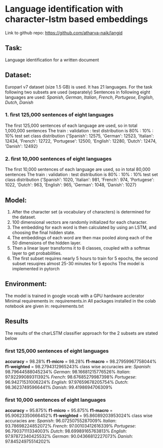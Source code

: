 # Language identification with character-lstm based embeddings

Link to github repo: https://github.com/atharva-naik/langid

## Task:

Language identification for a written document

## Dataset:

Europarl v7 dataset (size 1.5 GB) is used. It has 21 languages.
For the task following two subsets are used (separately)
Sentences in following eight languages are used: _Spanish_, _German_, _Italian_, _French_, _Portugese_, _English_, _Dutch_, _Danish_

### 1. **first 125,000 sentences of eight languages**

The first 125,000 sentences of each language are used, so in total 1,000,000 sentences
The train : validation : test distribution is 80% : 10% : 10%
test set class distribution {'Spanish': 12575, 'German': 12523, 'Italian': 12434, 'French': 12722, 'Portugese': 12500, 'English': 12280, 'Dutch': 12474, 'Danish': 12492}

### 2. **first 10,000 sentences of eight languages**

The first 10,000 sentences of each language are used, so in total 80,000 sentences
The train : validation : test distribution is 80% : 10% : 10%
test set class distribution {'Spanish': 1020, 'Italian': 981, 'French': 974, 'Portugese': 1022, 'Dutch': 963, 'English': 965, 'German': 1048, 'Danish': 1027}

## Model:

1. After the character set (a vocabulary of characters) is determined for the dataset.
2. 100 dimensional vectors are randomly initialized for each character.
3. The embedding for each word is then calculated by using an LSTM, and choosing the final hidden state.
4. The embeddings of each word are then max pooled along each of the 50 dimensions of the hidden layer.
5. Then a linear layer transforms it to 8 classes, coupled with a softmax layer to get probabilities.
6. The first subset requires nearly 5 hours to train for 5 epochs, the second subset resuqires almost 25-30 minutes for 5 epochs
   The model is implemented in pytorch

## Environment:

The model is trained in google vocab with a GPU hardware acclerator
Minimal requirements in: requirements.in
All packages installed in the colab notebook are given in: requirements.txt

## Results

The results of the charLSTM classifier approach for the 2 subsets are stated below

### first 125,000 sentences of eight languages

**accuracy** = 98.28%
**f1-micro** = 98.28%
**f1-macro** = 98.27959967758044%
**f1-weighted** = 98.2794312965243%
class wise accuracies are:
_Spanish_: 98.79644588045234%
_German_: 98.16681215776526%
_Italian_: 97.92299089311392%
_French_: 98.67685279987398%
_Portugese_: 96.94271531006224%
_English_: 97.97659678205754%
_Dutch_: 98.36237495966441%
_Danish_: 99.4198694706309%

### first 10,000 sentences of eight languages

**accuracy** = 95.875%
**f1-micro** = 95.875%
**f1-macro** = 95.90623350666452%
**f1-weighted** = 95.86089203953024%
class wise accuracies are:
_Spanish_: 96.07250755287009%
_Italian_: 93.78698224852072%
_French_: 97.00103412616339%
_Portugese_: 96.79037111334003%
_Dutch_: 98.69989165763813%
_English_: 97.97872340425532%
_German_: 90.04366812227073%
_Danish_: 97.84524975514202%
